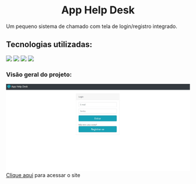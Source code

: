 <h1 align="center">App Help Desk</h1>
Um pequeno sistema de chamado com tela de login/registro integrado.
<h2>Tecnologias utilizadas:</h2>
<div>
 <img width="40px" src="https://cdn.jsdelivr.net/gh/devicons/devicon/icons/html5/html5-original-wordmark.svg" >
 <img width="40px" src="https://cdn.jsdelivr.net/gh/devicons/devicon/icons/css3/css3-original-wordmark.svg" >
 <img width="40px" src="https://cdn.jsdelivr.net/gh/devicons/devicon/icons/php/php-original.svg" />
 <img  width="40px" src="https://cdn.jsdelivr.net/gh/devicons/devicon/icons/mysql/mysql-original-wordmark.svg" />
</div>
<h3>Visão geral do projeto:</h3>

          
                 
            
<img src="assets/index.jpeg"> 
 <a href="https://gynecoid-limes.000webhostapp.com/index.php">Clique aqui</a> para acessar o site
